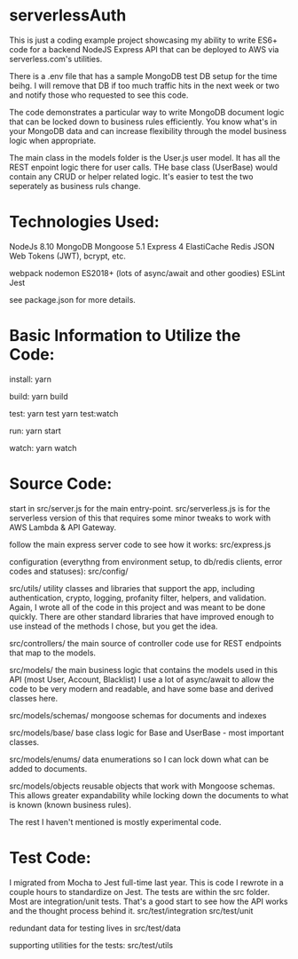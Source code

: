 # serverlessAuth

This is just a coding example project showcasing my ability to write ES6+ code for a backend NodeJS Express API that can be deployed to AWS via serverless.com's utilities.

There is a .env file that has a sample MongoDB test DB setup for the time beihg.
I will remove that DB if too much traffic hits in the next week or two and notify those who requested to see this code.

The code demonstrates a particular way to write MongoDB document logic that can be locked down to business rules efficiently. You know what's in your MongoDB data and can increase flexibility through the model business logic when appropriate.

The main class in the models folder is the User.js user model. It has all the REST enpoint logic there for user calls. THe base class (UserBase) would contain any CRUD or helper related logic. It's easier to test the two seperately as business ruls change. 


# Technologies Used:
NodeJs 8.10
MongoDB
Mongoose 5.1
Express 4
ElastiCache Redis
JSON Web Tokens (JWT), bcrypt, etc.

webpack
nodemon
ES2018+ (lots of async/await and other goodies)
ESLint
Jest

see package.json for more details.

# Basic Information to Utilize the Code:

install:
yarn

build: 
yarn build

test:
yarn test
yarn test:watch

run:
yarn start

watch:
yarn watch

# Source Code:

start in src/server.js for the main entry-point.
src/serverless.js is for the serverless version of this that requires some minor tweaks to work with AWS Lambda & API Gateway.

follow the main express server code to see how it works:
src/express.js

configuration (everythng from environment setup, to db/redis clients, error codes and statuses):
src/config/

src/utils/
utility classes and libraries that support the app, including authentication, crypto, logging, profanity filter, helpers, and validation. Again, I wrote all of the code in this project and was meant to be done quickly. There are other standard libraries that have improved enough to use instead of the methods I chose, but you get the idea.

src/controllers/
the main source of controller code use for REST endpoints that map to the models.

src/models/
the main business logic that contains the models used in this API (most User, Account, Blacklist)
I use a lot of async/await to allow the code to be very modern and readable, and have some base and derived classes here.

src/models/schemas/
mongoose schemas for documents and indexes

src/models/base/
base class logic for Base and UserBase - most important classes.

src/models/enums/
data enumerations so I can lock down what can be added to documents.

src/models/objects
reusable objects that work with Mongoose schemas. This allows greater expandability while locking down the documents to what is known (known business rules).


The rest I haven't mentioned is mostly experimental code.






# Test Code:
I migrated from Mocha to Jest full-time last year. This is code I rewrote in a couple hours to standardize on Jest.
The tests are within the src folder. Most are integration/unit tests.
That's a good start to see how the API works and the thought process behind it.
src/test/integration
src/test/unit

redundant data for testing lives in src/test/data

supporting utilities for the tests:
src/test/utils




